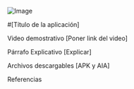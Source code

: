 ![Image](https://raw.githubusercontent.com/E3-Semana-Tec/ReporteAvances/master/Imagenes/tesla-logo-text-png-7_opt.png)

#[Título de la aplicación]

Video demostrativo
[Poner link del video]

Párrafo Explicativo 
[Explicar]

Archivos descargables 
[APK y AIA]

Referencias 
